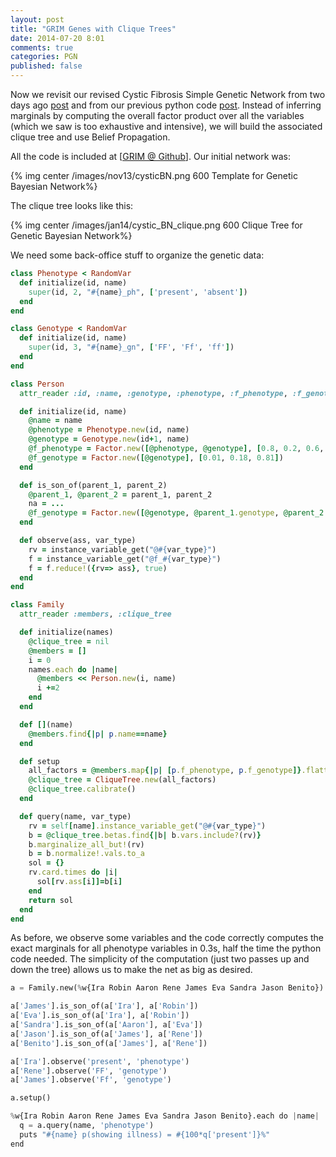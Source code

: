 ```yaml
---
layout: post
title: "GRIM Genes with Clique Trees"
date: 2014-07-20 8:01
comments: true
categories: PGN
published: false
---
```


Now we revisit our revised Cystic Fibrosis Simple Genetic Network from two days ago [post](/blog/2014/07/19/Grim-Genes/) and from our previous python code [post](/blog/2014/01/21/Gene-Clique-1/). Instead of inferring marginals by computing the overall factor product over all the variables (which we saw is too exhaustive and intensive), we will build the associated clique tree and use Belief Propagation.

All the code is included at [[GRIM @ Github](https://github.com/sotoseattle/GRIM)]. Our initial network was:

{% img center /images/nov13/cysticBN.png 600 Template for Genetic Bayesian Network%}

The clique tree looks like this:

{% img center /images/jan14/cystic_BN_clique.png 600 Clique Tree for Genetic Bayesian Network%}

We need some back-office stuff to organize the genetic data:

```ruby Framework
class Phenotype < RandomVar
  def initialize(id, name)
    super(id, 2, "#{name}_ph", ['present', 'absent'])
  end
end

class Genotype < RandomVar
  def initialize(id, name)
    super(id, 3, "#{name}_gn", ['FF', 'Ff', 'ff'])
  end
end

class Person
  attr_reader :id, :name, :genotype, :phenotype, :f_phenotype, :f_genotype, :parent_1, :parent_2

  def initialize(id, name)
    @name = name
    @phenotype = Phenotype.new(id, name)
    @genotype = Genotype.new(id+1, name)
    @f_phenotype = Factor.new([@phenotype, @genotype], [0.8, 0.2, 0.6, 0.4, 0.1, 0.9])
    @f_genotype = Factor.new([@genotype], [0.01, 0.18, 0.81])
  end

  def is_son_of(parent_1, parent_2)
    @parent_1, @parent_2 = parent_1, parent_2
    na = ...
    @f_genotype = Factor.new([@genotype, @parent_1.genotype, @parent_2.genotype], na)
  end

  def observe(ass, var_type)
    rv = instance_variable_get("@#{var_type}")
    f = instance_variable_get("@f_#{var_type}")
    f = f.reduce!({rv=> ass}, true)
  end
end

class Family
  attr_reader :members, :clique_tree

  def initialize(names)
    @clique_tree = nil
    @members = []
    i = 0
    names.each do |name|
      @members << Person.new(i, name)
      i +=2
    end
  end

  def [](name)
    @members.find{|p| p.name==name}
  end

  def setup
    all_factors = @members.map{|p| [p.f_phenotype, p.f_genotype]}.flatten
    @clique_tree = CliqueTree.new(all_factors)
    @clique_tree.calibrate()
  end

  def query(name, var_type)
    rv = self[name].instance_variable_get("@#{var_type}")
    b = @clique_tree.betas.find{|b| b.vars.include?(rv)}
    b.marginalize_all_but!(rv)
    b = b.normalize!.vals.to_a
    sol = {}
    rv.card.times do |i|
      sol[rv.ass[i]]=b[i]
    end
    return sol
  end
end
```

As before, we observe some variables and the code correctly computes the exact marginals for all phenotype variables in  0.3s, half the time the python code needed. The simplicity of the computation (just two passes up and down the tree) allows us to make the net as big as desired.

```python Running Inference Engine
a = Family.new(%w{Ira Robin Aaron Rene James Eva Sandra Jason Benito})

a['James'].is_son_of(a['Ira'], a['Robin'])
a['Eva'].is_son_of(a['Ira'], a['Robin'])
a['Sandra'].is_son_of(a['Aaron'], a['Eva'])
a['Jason'].is_son_of(a['James'], a['Rene'])
a['Benito'].is_son_of(a['James'], a['Rene'])

a['Ira'].observe('present', 'phenotype')
a['Rene'].observe('FF', 'genotype')
a['James'].observe('Ff', 'genotype')

a.setup()

%w{Ira Robin Aaron Rene James Eva Sandra Jason Benito}.each do |name|
  q = a.query(name, 'phenotype')
  puts "#{name} p(showing illness) = #{100*q['present']}%"
end

```
